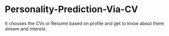 # Personality-Prediction-Via-CV
It chooses the CVs or Resume based on profile and get to know about there stream and interest.
